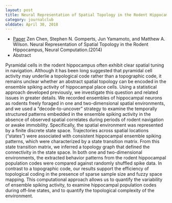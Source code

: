 ```yaml
---
layout: post
title: Neural Representation of Spatial Topology in the Rodent Hippocampus (2014)
category: journalclub
olddate: April 30, 2018
---
```


* [Paper]({{site.url}}/journalclub/JCpapers/Chen_Representation_Topology.pdf) Zen Chen, Stephen N. Gomperts, Jun Yamamoto, and Matthew A. Wilson. Neural Representation of Spatial Topology in the Rodent Hippocampus, Neural Computation.(2014)
* Abstract

Pyramidal cells in the rodent hippocampus often exhibit clear spatial tuning in navigation. Although it has been long suggested that pyramidal cell activity may underlie a topological code rather than a topographic code, it remains unclear whether an abstract spatial topology can be encoded in the ensemble spiking activity of hippocampal place cells. Using a statistical approach developed previously, we investigate this question and related issues in greater details. We recorded ensembles of hippocampal neurons as rodents freely foraged in one and two-dimensional spatial environments, and we used a “decode-to-uncover” strategy to examine the temporally structured patterns embedded in the ensemble spiking activity in the absence of observed spatial correlates during periods of rodent navigation or awake immobility. Specifically, the spatial environment was represented by a finite discrete state space. Trajectories across spatial locations (“states”) were associated with consistent hippocampal ensemble spiking patterns, which were characterized by a state transition matrix. From this state transition matrix, we inferred a topology graph that defined the connectivity in the state space. In both one and two-dimensional environments, the extracted behavior patterns from the rodent hippocampal population codes were compared against randomly shuffled spike data. In contrast to a topographic code, our results support the efficiency of topological coding in the presence of sparse sample size and fuzzy space mapping. This computational approach allows us to quantify the variability of ensemble spiking activity, to examine hippocampal population codes during off-line states, and to quantify the topological complexity of the environment.